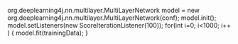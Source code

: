 
org.deeplearning4j.nn.multilayer.MultiLayerNetwork model 
= new org.deeplearning4j.nn.multilayer.MultiLayerNetwork(conf);
model.init();
model.setListeners(new ScoreIterationListener(100));
for(int i=0; i<1000; i++ ) {
    model.fit(trainingData);
}



